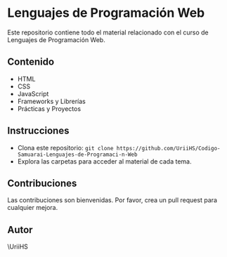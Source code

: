 # Lenguajes de Programación Web

Este repositorio contiene todo el material relacionado con el curso de Lenguajes de Programación Web.

## Contenido

* HTML
* CSS
* JavaScript
* Frameworks y Librerías
* Prácticas y Proyectos

## Instrucciones

* Clona este repositorio: `git clone https://github.com/UriiHS/Codigo-Samuarai-Lenguajes-de-Programaci-n-Web`
* Explora las carpetas para acceder al material de cada tema.

## Contribuciones

Las contribuciones son bienvenidas. Por favor, crea un pull request para cualquier mejora.

## Autor

\UriiHS

